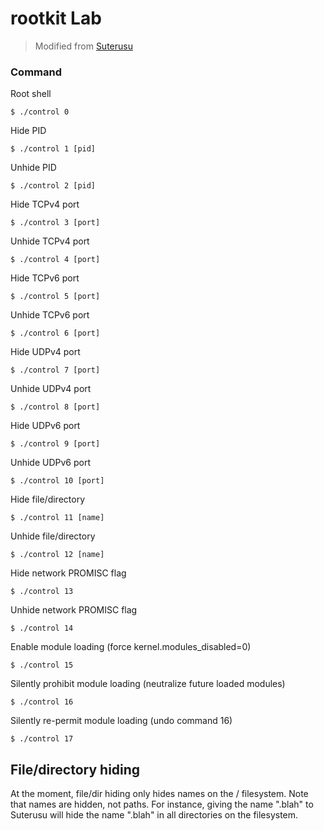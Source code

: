 # rootkit Lab

> Modified from [Suterusu](https://github.com/mncoppola/suterusu)

### Command

Root shell

    $ ./control 0

Hide PID

    $ ./control 1 [pid]

Unhide PID

    $ ./control 2 [pid]

Hide TCPv4 port

    $ ./control 3 [port]

Unhide TCPv4 port

    $ ./control 4 [port]

Hide TCPv6 port

    $ ./control 5 [port]

Unhide TCPv6 port

    $ ./control 6 [port]

Hide UDPv4 port

    $ ./control 7 [port]

Unhide UDPv4 port

    $ ./control 8 [port]

Hide UDPv6 port

    $ ./control 9 [port]

Unhide UDPv6 port

    $ ./control 10 [port]

Hide file/directory

    $ ./control 11 [name]

Unhide file/directory

    $ ./control 12 [name]

Hide network PROMISC flag

    $ ./control 13

Unhide network PROMISC flag

    $ ./control 14

Enable module loading (force kernel.modules_disabled=0)

    $ ./control 15

Silently prohibit module loading (neutralize future loaded modules)

    $ ./control 16

Silently re-permit module loading (undo command 16)

    $ ./control 17


File/directory hiding
---------------------

At the moment, file/dir hiding only hides names on the / filesystem.  Note that names are hidden, not paths.  For instance, giving the name ".blah" to Suterusu will hide the name ".blah" in all directories on the filesystem.
